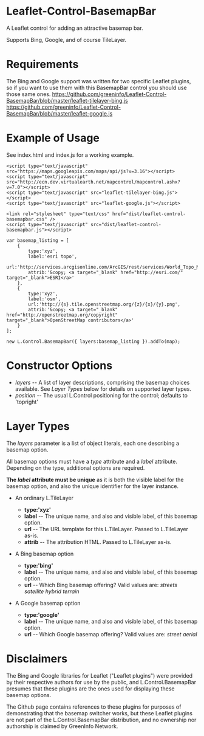 # Leaflet-Control-BasemapBar
A Leaflet control for adding an attractive basemap bar.

Supports Bing, Google, and of course TileLayer.

# Requirements

The Bing and Google support was written for two specific Leaflet plugins, so if you want to use them with this BasemapBar control you should use those same ones. https://github.com/greeninfo/Leaflet-Control-BasemapBar/blob/master/leaflet-tilelayer-bing.js https://github.com/greeninfo/Leaflet-Control-BasemapBar/blob/master/leaflet-google.js

# Example of Usage

See index.html and index.js for a working example.

    <script type="text/javascript" src="https://maps.googleapis.com/maps/api/js?v=3.16"></script>
    <script type="text/javascript" src="http://ecn.dev.virtualearth.net/mapcontrol/mapcontrol.ashx?v=7.0"></script>
    <script type="text/javascript" src="leaflet-tilelayer-bing.js"></script>
    <script type="text/javascript" src="leaflet-google.js"></script>

    <link rel="stylesheet" type="text/css" href="dist/leaflet-control-basemapbar.css" />
    <script type="text/javascript" src="dist/leaflet-control-basemapbar.js"></script>

    var basemap_listing = [
        {
            type:'xyz',
            label:'esri topo',
            url:'http://services.arcgisonline.com/ArcGIS/rest/services/World_Topo_Map/MapServer/tile/{z}/{y}/{x}.jpg',
            attrib:'&copy; <a target="_blank" href="http://esri.com/" target="_blank">ESRI</a>'
        },
        {
            type:'xyz',
            label:'osm',
            url:'http://{s}.tile.openstreetmap.org/{z}/{x}/{y}.png',
            attrib:'&copy; <a target="_blank" href="http://openstreetmap.org/copyright" target="_blank">OpenStreetMap contributors</a>'
        }
    ];

    new L.Control.BasemapBar({ layers:basemap_listing }).addTo(map);


# Constructor Options

* _layers_ -- A list of layer descriptions, comprising the basemap choices available. See _Layer Types_ below for details on supported layer types.
* _position_ -- The usual L.Control positioning for the control; defaults to 'topright'

# Layer Types

The _layers_ parameter is a list of object literals, each one describing a basemap option.

All basemap options must have a _type_ attribute and a _label_ attribute. Depending on the type, additional options are required.

**The _label_ attribute must be unique** as it is both the visible label for the basemap option, and also the unique identifier for the layer instance.

* An ordinary L.TileLayer
  * **type:'xyz'**
  * **label** -- The unique name, and also and visible label, of this basemap option.
  * **url** -- The URL template for this L.TileLayer. Passed to L.TileLayer as-is.
  * **attrib** -- The attribution HTML. Passed to L.TileLayer as-is.

* A Bing basemap option
  * **type:'bing'**
  * **label** -- The unique name, and also and visible label, of this basemap option.
  * **url** -- Which Bing basemap offering? Valid values are: _streets_   _satellite_   _hybrid_   _terrain_

* A Google basemap option
  * **type:'google'**
  * **label** -- The unique name, and also and visible label, of this basemap option.
  * **url** -- Which Google basemap offering? Valid values are: _street_   _aerial_

# Disclaimers

The Bing and Google libraries for Leaflet ("Leaflet plugins") were provided by their respective authors for use by the public, and L.Control.BasemapBar presumes that these plugins are the ones used for displaying these basemap options.

The Github page contains references to these plugins for purposes of demonstrating that the basemap switcher works, but these Leaflet plugins are not part of the L.Control.BasemapBar distribution, and no ownership nor authorship is claimed by GreenInfo Network.
